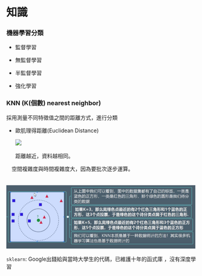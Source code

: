 # 知識

### 機器學習分類

- 監督學習

- 無監督學習

- 半監督學習

- 強化學習
 
### KNN (K(個數) nearest neighbor)

 採用測量不同特徵值之間的距離方式，進行分類
 
 - 歐肌理得距離(Euclidean Distance)  
            
            
    <img src="http://chart.googleapis.com/chart?cht=tx&chl= dist(x,y)= \sqrt{\sum_{i=1}^n(x_i - y_i)^2}" style="border:none;">

    距離越近，資料越相同。
   
  　空間複雜度與時間複雜度大，因為要批次逐步運算。
  
 　　<img src="KNN_Base.png" width="500">
   
 `sklearn`: Google出錢給與當時大學生的代碼，已維護十年的函式庫 ，沒有深度學習

 
